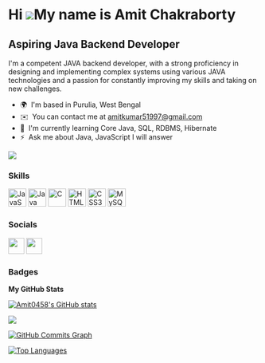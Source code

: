 Hi ![](https://user-images.githubusercontent.com/18350557/176309783-0785949b-9127-417c-8b55-ab5a4333674e.gif)My name is Amit Chakraborty
========================================================================================================================================

Aspiring Java Backend Developer
-------------------------------

I'm a competent JAVA backend developer, with a strong proficiency in designing and implementing complex systems using various JAVA technologies and a passion for constantly improving my skills and taking on new challenges.

* 🌍  I'm based in Purulia, West Bengal
* ✉️  You can contact me at [amitkumar51997@gmail.com](mailto:amitkumar51997@gmail.com)
* 🧠  I'm currently learning Core Java, SQL, RDBMS, Hibernate
* ⚡  Ask me about Java, JavaScript I will answer

<a href="https://www.github.com/Amit0458" target="_blank" rel="noreferrer"><img
src="https://img.shields.io/github/followers/Amit0458?logo=github&style=for-the-badge&color=ffffff&labelColor=1c1917" /></a>

### Skills


<p align="left">
<a href="https://developer.mozilla.org/en-US/docs/Web/JavaScript" target="_blank" rel="noreferrer"><img src="https://raw.githubusercontent.com/danielcranney/readme-generator/main/public/icons/skills/javascript-colored.svg" width="36" height="36" alt="JavaScript" /></a>
<a href="https://www.oracle.com/java/" target="_blank" rel="noreferrer"><img src="https://raw.githubusercontent.com/danielcranney/readme-generator/main/public/icons/skills/java-colored.svg" width="36" height="36" alt="Java" /></a>
<a href="https://docs.microsoft.com/en-us/cpp/?view=msvc-170" target="_blank" rel="noreferrer"><img src="https://raw.githubusercontent.com/danielcranney/readme-generator/main/public/icons/skills/c-colored.svg" width="36" height="36" alt="C" /></a>
<a href="https://developer.mozilla.org/en-US/docs/Glossary/HTML5" target="_blank" rel="noreferrer"><img src="https://raw.githubusercontent.com/danielcranney/readme-generator/main/public/icons/skills/html5-colored.svg" width="36" height="36" alt="HTML5" /></a>
<a href="https://www.w3.org/TR/CSS/#css" target="_blank" rel="noreferrer"><img src="https://raw.githubusercontent.com/danielcranney/readme-generator/main/public/icons/skills/css3-colored.svg" width="36" height="36" alt="CSS3" /></a>
<a href="https://www.mysql.com/" target="_blank" rel="noreferrer"><img src="https://raw.githubusercontent.com/danielcranney/readme-generator/main/public/icons/skills/mysql-colored.svg" width="36" height="36" alt="MySQL" /></a>
</p>


### Socials

<p align="left"> <a href="https://www.github.com/Amit0458" target="_blank" rel="noreferrer"><img src="https://raw.githubusercontent.com/danielcranney/readme-generator/main/public/icons/socials/github.svg" width="32" height="32" /></a> <a href="https://www.linkedin.com/in/https://www.linkedin.com/in/amit-chakrabortty-568213109/" target="_blank" rel="noreferrer"><img src="https://raw.githubusercontent.com/danielcranney/readme-generator/main/public/icons/socials/linkedin.svg" width="32" height="32" /></a></p>

### Badges

<b>My GitHub Stats</b>

<a href="http://www.github.com/Amit0458"><img src="https://github-readme-stats.vercel.app/api?username=Amit0458&show_icons=true&hide=issues,&title_color=22c55e&text_color=ffffff&icon_color=ffffff&bg_color=1c1917&hide_border=true&show_icons=true" alt="Amit0458's GitHub stats" /></a>

<a href="http://www.github.com/Amit0458"><img src="https://github-readme-streak-stats.herokuapp.com/?user=Amit0458&stroke=ffffff&background=1c1917&ring=22c55e&fire=22c55e&currStreakNum=ffffff&currStreakLabel=22c55e&sideNums=ffffff&sideLabels=ffffff&dates=ffffff&hide_border=true" /></a>

<a href="http://www.github.com/Amit0458"><img src="https://github-readme-activity-graph.cyclic.app/graph?username=Amit0458&bg_color=1c1917&color=ffffff&line=ffffff&point=ffffff&area_color=1c1917&area=true&hide_border=true&custom_title=GitHub%20Commits%20Graph" alt="GitHub Commits Graph" /></a>

<a href="https://github.com/Amit0458" align="left"><img src="https://github-readme-stats.vercel.app/api/top-langs/?username=Amit0458&langs_count=10&title_color=22c55e&text_color=ffffff&icon_color=ffffff&bg_color=1c1917&hide_border=true&locale=en&custom_title=Top%20%Languages" alt="Top Languages" /></a>
